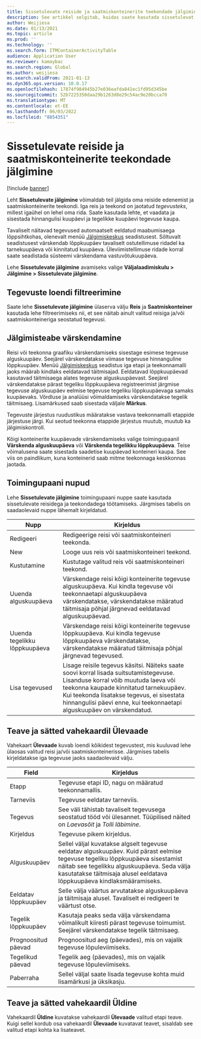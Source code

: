 ```yaml
---
title: Sissetulevate reiside ja saatmiskonteinerite teekondade jälgimine
description: See artikkel selgitab, kuidas saate kasutada sissetulevat jälgimislehte reisimise edenemise ja konteinerite reisimise jälgimiseks.
author: Weijiesa
ms.date: 01/13/2021
ms.topic: article
ms.prod: ''
ms.technology: ''
ms.search.form: ITMContainerActivityTable
audience: Application User
ms.reviewer: kamaybac
ms.search.region: Global
ms.author: weijiesa
ms.search.validFrom: 2021-01-13
ms.dyn365.ops.version: 10.0.17
ms.openlocfilehash: 17874f984945b27e036eafda841ec1fd95d345be
ms.sourcegitcommit: 52b7225350daa29b1263d8e29c54ac9e20bcca70
ms.translationtype: MT
ms.contentlocale: et-EE
ms.lasthandoff: 06/03/2022
ms.locfileid: "8854351"
---
```

# <a name="track-inbound-voyages-and-shipping-container-journeys"></a>Sissetulevate reiside ja saatmiskonteinerite teekondade jälgimine

[!include [banner](../../includes/banner.md)]

Leht **Sissetulevate jälgimine** võimaldab teil jälgida oma reiside edenemist ja saatmiskonteinerite teekondi. Iga reis ja teekond on jaotatud *tegevusteks*, millest igaühel on lehel oma rida. Saate kasutada lehte, et vaadata ja sisestada hinnangulisi kuupäevi ja tegelikke kuupäevi tegevuse kaupa.

Tavaliselt näitavad tegevused automaatselt eeldatud maabumisaega lõppsihtkohas, olenevalt menüü [Jälgimiskeskus](delivery-information-setup.md#tracking-control-center) seadistusest. Sõltuvalt seadistusest värskendab lõppkuupäev tavaliselt ostutellimuse ridadel ka tarnekuupäeva või kinnitatud kuupäeva. Üleviimistellimuse ridade korral saate seadistada süsteemi värskendama vastuvõtukuupäeva.

Lehe **Sissetulevate jälgimine** avamiseks valige **Väljalaadimiskulu \> Jälgimine \> Sissetulevate jälgimine**.

## <a name="filter-the-activities-list"></a>Tegevuste loendi filtreerimine

Saate lehe **Sissetulevate jälgimine** ülaserva välju **Reis** ja **Saatmiskonteiner** kasutada lehe filtreerimiseks nii, et see näitab ainult valitud reisiga ja/või saatmiskonteineriga seostatud tegevusi.

## <a name="update-tracking-information"></a>Jälgimisteabe värskendamine

Reisi või teekonna graafiku värskendamiseks sisestage esimese tegevuse alguskuupäev. Seejärel värskendatakse viimase tegevuse hinnanguline lõppkuupäev. Menüü [Jälgimiskeskus](delivery-information-setup.md#tracking-control-center) seadistus iga etapi ja teekonnamalli jaoks määrab kindlaks eeldatavad täitmisajad. Eeldatavad lõppkuupäevad kasutavad täitmisaega alates tegevuse alguskuupäevast. Seejärel värskendatakse pärast tegeliku lõppkuupäeva registreerimist järgmise tegevuse alguskuupäev eelmise tegevuse tegeliku lõppkuupäevaga samaks kuupäevaks. Võrdluse ja analüüsi võimaldamiseks värskendatakse tegelik täitmisaeg. Lisamärkused saab sisestada väljale **Märkus**.

Tegevuste järjestus ruudustikus määratakse vastava teekonnamalli etappide järjestuse järgi. Kui seotud teekonna etappide järjestus muutub, muutub ka jälgimiskontroll.

Kõigi konteinerite kuupäevade värskendamiseks valige toimingupaanil **Värskenda alguskuupäeva** või **Värskenda tegelikku lõppkuupäeva**. Teise võimalusena saate sisestada saadetise kuupäevad konteineri kaupa. See viis on paindlikum, kuna konteinerid saab mitme teekonnaga keskkonnas jaotada.

## <a name="buttons-on-the-action-pane"></a>Toimingupaani nupud

Lehe **Sissetulevate jälgimine** toimingupaani nuppe saate kasutada sissetulevate reisidega ja teekondadega töötamiseks. Järgmises tabelis on saadaolevaid nuppe lähemalt kirjeldatud.

| Nupp | Kirjeldus |
|---|---|
| Redigeeri | Redigeerige reisi või saatmiskonteineri teekonda. |
| New | Looge uus reis või saatmiskonteineri teekond. |
| Kustutamine | Kustutage valitud reis või saatmiskonteineri teekond. |
| Uuenda alguskuupäeva | Värskendage reisi kõigi konteinerite tegevuse alguskuupäeva. Kui kindla tegevuse või teekonnaetapi alguskuupäeva värskendatakse, värskendatakse määratud täitmisaja põhjal järgnevad eeldatavad alguskuupäevad. |
| Uuenda tegelikku lõppkuupäeva | Värskendage reisi kõigi konteinerite tegevuse lõppkuupäeva. Kui kindla tegevuse lõppkuupäeva värskendatakse, värskendatakse määratud täitmisaja põhjal järgnevad tegevused. |
| Lisa tegevused | Lisage reisile tegevus käsitsi. Näiteks saate soovi korral lisada suitsutamistegevuse. Lisanduse korral võib muutuda laeva või teekonna kaupade kinnitatud tarnekuupäev. Kui teekonda lisatakse tegevus, ei sisestata hinnangulisi päevi enne, kui teekonnaetapi alguskuupäev on värskendatud. |

## <a name="information-and-settings-on-the-overview-tab"></a>Teave ja sätted vahekaardil Ülevaade

Vahekaart **Ülevaade** kuvab loendi kõikidest tegevustest, mis kuuluvad lehe ülaosas valitud reisi ja/või saatmiskonteinerisse. Järgmises tabelis kirjeldatakse iga tegevuse jaoks saadaolevaid välju.

| Field | Kirjeldus |
|---|---|
| Etapp | Tegevuse etapi ID, nagu on määratud teekonnamallis. |
| Tarneviis | Tegevuse eeldatav tarneviis. |
| Tegevus | See väli tähistab tavaliselt tegevusega seostatud tööd või ülesannet. Tüüpilised näited on *Laevasõit* ja *Tolli läbimine*. |
| Kirjeldus | Tegevuse pikem kirjeldus. |
| Alguskuupäev | Sellel väljal kuvatakse algselt tegevuse eeldatav alguskuupäev. Kuid pärast eelmise tegevuse tegeliku lõppkuupäeva sisestamist näitab see tegelikku alguskuupäeva. Seda välja kasutatakse täitmisaja alusel eeldatava lõppkuupäeva kindlaksmääramiseks. |
| Eeldatav lõppkuupäev | Selle välja väärtus arvutatakse alguskuupäeva ja täitmisaja alusel. Tavaliselt ei redigeeri te väärtust otse. |
| Tegelik lõppkuupäev | Kasutaja peaks seda välja värskendama võimalikult kiiresti pärast tegevuse toimumist. Seejärel värskendatakse tegelik täitmisaeg. |
| Prognoositud päevad | Prognoositud aeg (päevades), mis on vajalik tegevuse lõpuleviimiseks. |
| Tegelikud päevad | Tegelik aeg (päevades), mis on vajalik tegevuse lõpuleviimiseks. |
| Paberraha | Sellel väljal saate lisada tegevuse kohta muid lisamärkusi ja üksikasju. |

## <a name="information-and-settings-on-the-general-tab"></a>Teave ja sätted vahekaardil Üldine

Vahekaardil **Üldine** kuvatakse vahekaardil **Ülevaade** valitud etapi teave. Kuigi sellel kordub osa vahekaardil **Ülevaade** kuvatavat teavet, sisaldab see valitud etapi kohta ka lisateavet.
